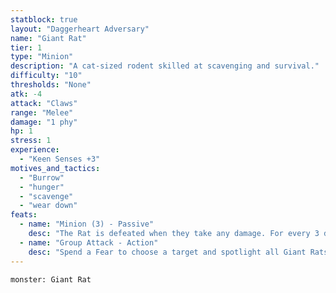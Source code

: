```yaml
---
statblock: true
layout: "Daggerheart Adversary"
name: "Giant Rat"
tier: 1
type: "Minion"
description: "A cat-sized rodent skilled at scavenging and survival."
difficulty: "10"
thresholds: "None"
atk: -4
attack: "Claws"
range: "Melee"
damage: "1 phy"
hp: 1
stress: 1
experience:
  - "Keen Senses +3"
motives_and_tactics:
  - "Burrow"
  - "hunger"
  - "scavenge"
  - "wear down"
feats:
  - name: "Minion (3) - Passive"
    desc: "The Rat is defeated when they take any damage. For every 3 damage a PC deals to the Rat, defeat an additional Minion within range the attack would succeed against."
  - name: "Group Attack - Action"
    desc: "Spend a Fear to choose a target and spotlight all Giant Rats within Close range of them. Those Minions move into Melee range of the target and make one shared attack roll. On a success, they deal 1 physical damage each. Combine this damage."
---
```


```statblock
monster: Giant Rat
```